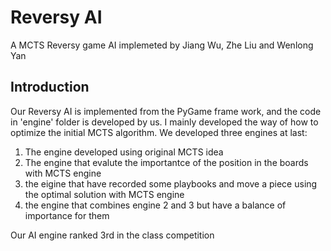 # Reversy AI
A MCTS Reversy game AI implemeted by Jiang Wu, Zhe Liu and Wenlong Yan

## Introduction
Our Reversy AI is implemented from the PyGame frame work, and the code in 'engine' folder is developed by us.
I mainly developed the way of how to optimize the initial MCTS algorithm.
We developed three engines at last:
1. The engine developed using original MCTS idea
2. The engine that evalute the importantce of the position in the boards with MCTS engine
3. the eigine that have recorded some playbooks and move a piece using the optimal solution with MCTS engine
4. the engine that combines engine 2 and 3 but have a balance of importance for them

Our AI engine ranked 3rd in the class competition
